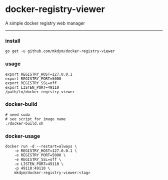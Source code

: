 # docker-registry-viewer

A simple docker registry web manager

------------------------------------

### install

```
go get -u github.com/mkdym/docker-registry-viewer
```

### usage

```
export REGISTRY_HOST=127.0.0.1
export REGISTRY_PORT=5000
export REGISTRY_SSL=off
export LISTEN_PORT=49110
/path/to/docker-registry-viewer
```

### docker-build

```
# need sudo
# see script for image name
./docker-build.sh
```



### docker-usage

```
docker run -d --restart=always \
	-e REGISTRY_HOST=127.0.0.1 \
	-e REGISTRY_PORT=5000 \
	-e REGISTRY_SSL=off \
	-e LISTEN_PORT=49110 \
	-p 49110:49110 \
	mkdym/docker-registry-viewer:<tag>
```




